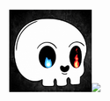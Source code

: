 
<p align="left">
          <img src =https://github.com/Slayer98/Slayer98/blob/main/_main.gif width="150" height="150" ><img src =https://github.com/Slayer98/Slayer98/blob/main/src/void.gif height="150"> 

</p>


<!---# Hello --->

